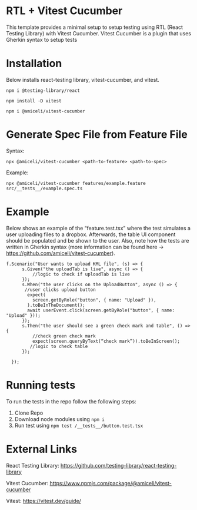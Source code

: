 # RTL + Vitest Cucumber

This template provides a minimal setup to setup testing using RTL (React Testing Library) with Vitest Cucumber. Vitest Cucumber is a plugin
that uses Gherkin syntax to setup tests

# Installation

Below installs react-testing library, vitest-cucumber, and vitest.

```
npm i @testing-library/react
```

```
npm install -D vitest
```

```
npm i @amiceli/vitest-cucumber
```

# Generate Spec File from Feature File
Syntax: 

```
npx @amiceli/vitest-cucumber <path-to-feature> <path-to-spec>
```

Example: 
```
npx @amiceli/vitest-cucumber features/example.feature src/__tests__/example.spec.ts
```

# Example

Below shows an example of the “feature.test.tsx” where the test simulates a user uploading files to a dropbox. Afterwards, the table UI component should be populated and be shown to the user.
Also, note how the tests are written in Gherkin syntax (more information can be found here -> https://github.com/amiceli/vitest-cucumber).

```
f.Scenario("User wants to upload KML file", (s) => {
      s.Given("the uploadTab is live", async () => {
          //logic to check if uploadTab is live
      });
      s.When("the user clicks on the UploadButton", async () => {
       //user clicks upload button
        expect(
          screen.getByRole("button", { name: "Upload" }),
        ).toBeInTheDocument();
        await userEvent.click(screen.getByRole("button", { name: "Upload" }));
      });
      s.Then("the user should see a green check mark and table", () => {
          //check green check mark
          expect(screen.queryByText(“check mark”)).toBeInScreen();
         //logic to check table
      });

  });
```

# Running tests

To run the tests in the repo follow the following steps:

1. Clone Repo
2. Download node modules using `npm i`
3. Run test using `npm test /__tests__/button.test.tsx`

# External Links

React Testing Library: https://github.com/testing-library/react-testing-library

Vitest Cucumber: https://www.npmjs.com/package/@amiceli/vitest-cucumber

Vitest: https://vitest.dev/guide/
